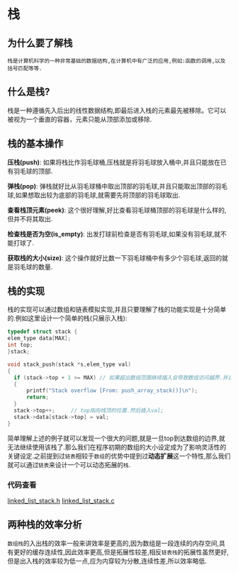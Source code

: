# 栈
## 为什么要了解栈
    栈是计算机科学的一种非常基础的数据结构,在计算机中有广泛的应用,例如:函数的调用,以及括号匹配等等.
## 什么是栈?
  栈是一种遵循先入后出的线性数据结构,即最后进入栈的元素最先被移除。它可以被视为一个垂直的容器，元素只能从顶部添加或移除.
## 栈的基本操作
**压栈(push)**: 如果将栈比作羽毛球桶,压栈就是将羽毛球放入桶中,并且只能放在已有羽毛球的顶部.


**弹栈(pop)**: 弹栈就好比从羽毛球桶中取出顶部的羽毛球,并且只能取出顶部的羽毛球,如果想取出较为底部的羽毛球,就需要先将顶部的羽毛球取出.

**查看栈顶元素(peek)**: 这个很好理解,好比查看羽毛球桶顶部的羽毛球是什么样的,但并不将其取出.

 **检查栈是否为空(is_empty)**: 出发打球前检查是否有羽毛球,如果没有羽毛球,就不能打球了.


**获取栈的大小(size)**: 这个操作就好比数一下羽毛球桶中有多少个羽毛球,返回的就是羽毛球的数量.

## 栈的实现
  栈的实现可以通过数组和链表模拟实现,并且只要理解了栈的功能实现是十分简单的.例如这里设计一个简单的栈(只展示入栈):
  ```c
  typedef struct stack {
  elem_type data[MAX];
  int top;
  }stack;
  
  void stack_push(stack *s,elem_type val)
  {
    if (stack->top + 1 >= MAX) // 如果超出数组范围继续插入会导致数组访问越界.并且因为(top)从-1开始计数.
    {
        printf("Stack overflow [From: push_array_stack()]\n");
        return;
    }
    stack->top++;     // top指向栈顶的位置.然后插入val;
    stack->data[stack->top] = val;
  }
  ```
  简单理解上述的例子就可以发现一个很大的问题,就是一旦top到达数组的边界,就无法继续使用该栈了.那么我们在程序初期的数组的大小设定成为了影响灵活性的关键设定.之前提到过`链表`相较于`数组`的优势中提到过**动态扩展**这一个特性,那么我们就可以通过`链表`来设计一个可以动态拓展的`栈`.
  ### 代码查看
  [linked_list_stack.h](https://github.com/jdhnsu/C_DS_Algo/blob/main_jdh/linked_list_stack.h)
  [linked_list_stack.c](https://github.com/jdhnsu/C_DS_Algo/blob/main_jdh/linked_list_stack.c)

  ## 两种栈的效率分析
`数组栈`的入出栈的效率一般来讲效率是更高的,因为数组是一段连续的内存空间,具有更好的缓存连续性,因此效率更高,但是拓展性较差,相反`链表栈`的拓展性虽然更好,但是出入栈的效率较为低一点,应为内穿较为分散,连续性差,所以效率略低.